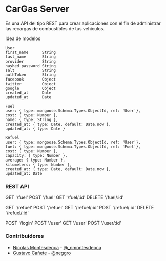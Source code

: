 CarGas Server
======

Es una API del tipo REST para crear aplicaciones con el fin de administrar las recargas de combustibles de tus vehiculos.

Idea de modelos

    User
    first_name      String
    last_name       String
    provider        String
    hashed_password String
    salt            String
    authToken       String
    facebook        Object
    twitter         Object
    google          Object
    created_at      Date
    updated_at      Date

    Fuel
    user: { type: mongoose.Schema.Types.ObjectId, ref: 'User'},
    cost: { type: Number },
    name: { type: String },
    created_at: { type: Date, default: Date.now },
    updated_at: { type: Date }

    Refuel
    user: { type: mongoose.Schema.Types.ObjectId, ref: 'User'},
    fuel: { type: mongoose.Schema.Types.ObjectId, ref: 'Fuel'},
    cost: { type: Number },
    capacity: { type: Number },
    average: { type: Number },
    kilometers: { type: Number },
    created_at: { type: Date, default: Date.now },
    updated_at: Date


### REST API

GET '/fuel'
POST '/fuel'
GET '/fuel/:id'
DELETE '/fuel/:id'

GET '/refuel'
POST '/refuel'
GET '/refuel/:id'
POST '/refuel/:id'
DELETE '/refuel/:id'

POST '/login'
POST '/user'
GET '/user'
POST '/user/:id'

### Contribuidores

* [Nicolas Montesdeoca](https://github.com/nmontesdeoca) - [@_nmontesdeoca](https://twitter.com/_nmontesdeoca)
* [Gustavo Cañete](https://github.com/neggro) - [@neggro](https://twitter.com/neggrouy)